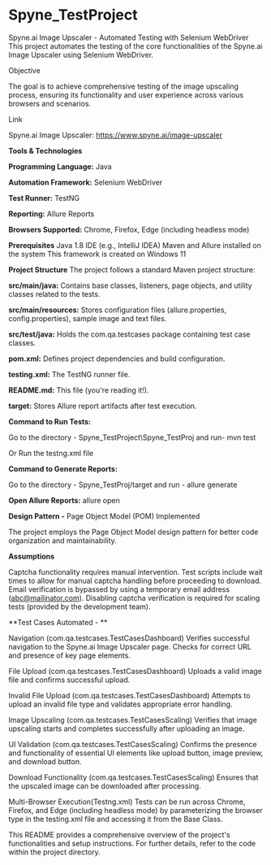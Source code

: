 # Spyne_TestProject
Spyne.ai Image Upscaler - Automated Testing with Selenium WebDriver
This project automates the testing of the core functionalities of the Spyne.ai Image Upscaler using Selenium WebDriver.

Objective

The goal is to achieve comprehensive testing of the image upscaling process, ensuring its functionality and user experience across various browsers and scenarios.

Link

Spyne.ai Image Upscaler: https://www.spyne.ai/image-upscaler

**Tools & Technologies**

**Programming Language:** Java

**Automation Framework:** Selenium WebDriver

**Test Runner:** TestNG

**Reporting:** Allure Reports

**Browsers Supported:** Chrome, Firefox, Edge (including headless mode)


**Prerequisites**
Java 1.8
IDE (e.g., IntelliJ IDEA)
Maven and Allure installed on the system
This framework is created on Windows 11

**Project Structure**
The project follows a standard Maven project structure:

**src/main/java:** Contains base classes, listeners, page objects, and utility classes related to the tests.

**src/main/resources:** Stores configuration files (allure.properties, config.properties), sample image and text files.

**src/test/java:** Holds the com.qa.testcases package containing test case classes.

**pom.xml:** Defines project dependencies and build configuration.

**testing.xml:** The TestNG runner file.

**README.md:** This file (you're reading it!).

**target:** Stores Allure report artifacts after test execution.


**Command to Run Tests:**

Go to the directory - Spyne_TestProject\Spyne_TestProj and run-
mvn test

Or
Run the testng.xml file

**Command to Generate Reports:**

Go to the directory - Spyne_TestProj/target and run - 
allure generate

**Open Allure Reports:**
allure open

**Design Pattern -** Page Object Model (POM) Implemented

The project employs the Page Object Model design pattern for better code organization and maintainability.

**Assumptions**

Captcha functionality requires manual intervention. Test scripts include wait times to allow for manual captcha handling before proceeding to download.
Email verification is bypassed by using a temporary email address (abc@mailinator.com). Disabling captcha verification is required for scaling tests (provided by the development team).

**Test Cases Automated - **

Navigation (com.qa.testcases.TestCasesDashboard)
Verifies successful navigation to the Spyne.ai Image Upscaler page.
Checks for correct URL and presence of key page elements. 

File Upload (com.qa.testcases.TestCasesDashboard)
Uploads a valid image file and confirms successful upload.

Invalid File Upload (com.qa.testcases.TestCasesDashboard)
Attempts to upload an invalid file type and validates appropriate error handling.

Image Upscaling (com.qa.testcases.TestCasesScaling)
Verifies that image upscaling starts and completes successfully after uploading an image.

UI Validation (com.qa.testcases.TestCasesScaling)
Confirms the presence and functionality of essential UI elements like upload button, image preview, and download button.

Download Functionality (com.qa.testcases.TestCasesScaling)
Ensures that the upscaled image can be downloaded after processing.

Multi-Browser Execution(Testng.xml)
Tests can be run across Chrome, Firefox, and Edge (including headless mode) by parameterizing the browser type in the testing.xml file and accessing it from the Base Class.

This README provides a comprehensive overview of the project's functionalities and setup instructions. For further details, refer to the code within the project directory.

